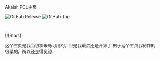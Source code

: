 Akaish PCL主页

![GitHub Release](https://img.shields.io/github/v/release/GuanyuChan/AKAISH-PCL--)
![GitHub Tag](https://img.shields.io/github/v/tag/GuanyuChan/AKAISH-PCL--)

<br/>

[![Stars]

这个主页是我当初拿来练习用的，但是我最后还是开源了
由于这个主页我制作的很菜的，所以还是得见谅
